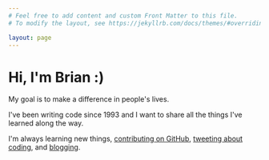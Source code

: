 ```yaml
---
# Feel free to add content and custom Front Matter to this file.
# To modify the layout, see https://jekyllrb.com/docs/themes/#overriding-theme-defaults

layout: page
---
```


<div id="portrait-jumbo">
  <div class="icons portrait"></div>
  <h1>Hi, I'm Brian :)</h1>
</div>

<div id="intro" markdown="1">
  My goal is to make a difference in people's lives.

  I've been writing code since 1993 and I want to share all the things I've learned along the way.

  I'm always learning new things, <a title="My GitHub profile" href="https://github.com/{{site.github_username}}" rel="me nofollow noopener" target="_blank">contributing on GitHub</a>,
  <a title="My Twitter account" href="https://www.twitter.com/{{site.twitter_username}}" rel="me nofollow noopener" target="_blank">tweeting about coding</a>,
  and <a title="My blog" href="{{site.blog}}">blogging</a>.
</div>